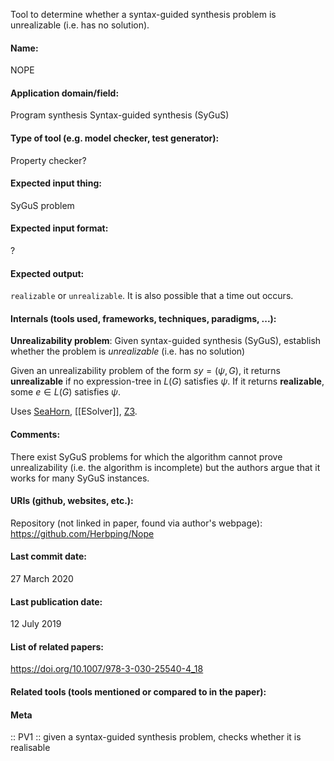 Tool to determine whether a syntax-guided synthesis problem is unrealizable (i.e. has no solution).

#### Name:
NOPE

#### Application domain/field:
Program synthesis
Syntax-guided synthesis (SyGuS)

#### Type of tool (e.g. model checker, test generator):
Property checker?

#### Expected input thing:
SyGuS problem

#### Expected input format:
?

#### Expected output:
`realizable` or `unrealizable`.
It is also possible that a time out occurs.

#### Internals (tools used, frameworks, techniques, paradigms, ...):
**Unrealizability problem**: Given syntax-guided synthesis (SyGuS), establish whether the problem is *unrealizable* (i.e. has no solution)

Given an unrealizability problem of the form $sy = (\psi, G)$, it returns **unrealizable** if no expression-tree in $L(G)$ satisfies $\psi$. If it returns **realizable**, some $e \in L(G)$ satisfies $\psi$. 

Uses [SeaHorn](Checkers/SeaHorn.md), [[ESolver]], [Z3](Solvers/SMT/Z3.md).

#### Comments:
There exist SyGuS problems for which the algorithm cannot prove unrealizability (i.e. the algorithm is incomplete) but the authors argue that it works for many SyGuS instances.

#### URIs (github, websites, etc.):
Repository (not linked in paper, found via author's webpage): https://github.com/Herbping/Nope

#### Last commit date:
27 March 2020

#### Last publication date:
12 July 2019

#### List of related papers:
https://doi.org/10.1007/978-3-030-25540-4_18

#### Related tools (tools mentioned or compared to in the paper):

#### Meta
:: PV1 :: given a syntax-guided synthesis problem, checks whether it is realisable